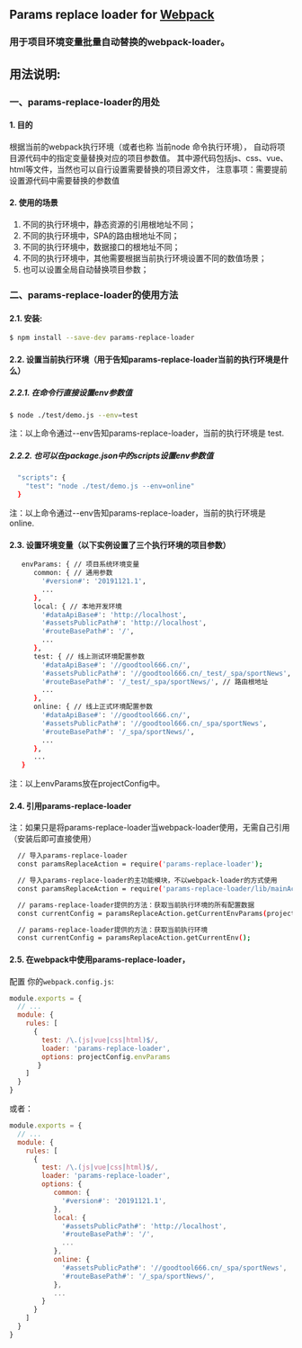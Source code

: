 ## Params replace loader for [Webpack](http://webpack.github.io/)

### 用于项目环境变量批量自动替换的webpack-loader。

## 用法说明:

### 一、params-replace-loader的用处
#### 1. 目的
   根据当前的webpack执行环境（或者也称 当前node 命令执行环境），
自动将项目源代码中的指定变量替换对应的项目参数值。
其中源代码包括js、css、vue、html等文件，当然也可以自行设置需要替换的项目源文件，
注意事项：需要提前设置源代码中需要替换的参数值

#### 2. 使用的场景
1. 不同的执行环境中，静态资源的引用根地址不同；
2. 不同的执行环境中，SPA的路由根地址不同；
3. 不同的执行环境中，数据接口的根地址不同；
4. 不同的执行环境中，其他需要根据当前执行环境设置不同的数值场景；
5. 也可以设置全局自动替换项目参数；

### 二、params-replace-loader的使用方法

#### 2.1. 安装:

```bash
$ npm install --save-dev params-replace-loader
```

#### 2.2. 设置当前执行环境（用于告知params-replace-loader当前的执行环境是什么）

##### 2.2.1. 在命令行直接设置env参数值
```bash
$ node ./test/demo.js --env=test
```
注：以上命令通过--env告知params-replace-loader，当前的执行环境是 test.

##### 2.2.2. 也可以在package.json中的scripts设置env参数值
```bash
  "scripts": {
    "test": "node ./test/demo.js --env=online"
  }
```
注：以上命令通过--env告知params-replace-loader，当前的执行环境是 online.

#### 2.3. 设置环境变量（以下实例设置了三个执行环境的项目参数）
```bash
   envParams: { // 项目系统环境变量
      common: { // 通用参数
        '#version#': '20191121.1',
        ...
      },
      local: { // 本地开发环境
        '#dataApiBase#': 'http://localhost',
        '#assetsPublicPath#': 'http://localhost',
        '#routeBasePath#': '/',
        ...
      },
      test: { // 线上测试环境配置参数
        '#dataApiBase#': '//goodtool666.cn/',
        '#assetsPublicPath#': '//goodtool666.cn/_test/_spa/sportNews', // 静态资源引用路径
        '#routeBasePath#': '/_test/_spa/sportNews/', // 路由根地址
        ...
      },
      online: { // 线上正式环境配置参数
        '#dataApiBase#': '//goodtool666.cn/',
        '#assetsPublicPath#': '//goodtool666.cn/_spa/sportNews',
        '#routeBasePath#': '/_spa/sportNews/',
        ...
      },
      ...
   }
```
注：以上envParams放在projectConfig中。

#### 2.4. 引用params-replace-loader
注：如果只是将params-replace-loader当webpack-loader使用，无需自己引用（安装后即可直接使用）

```bash
  // 导入params-replace-loader
  const paramsReplaceAction = require('params-replace-loader');

  // 导入params-replace-loader的主功能模块，不以webpack-loader的方式使用
  const paramsReplaceAction = require('params-replace-loader/lib/mainAction');

  // params-replace-loader提供的方法：获取当前执行环境的所有配置数据
  const currentConfig = paramsReplaceAction.getCurrentEnvParams(projectConfig.envParams);

  // params-replace-loader提供的方法：获取当前执行环境
  const currentConfig = paramsReplaceAction.getCurrentEnv();

```

#### 2.5. 在webpack中使用params-replace-loader，
配置 你的`webpack.config.js`:

```javascript
module.exports = {
  // ...
  module: {
    rules: [
      {
        test: /\.(js|vue|css|html)$/,
        loader: 'params-replace-loader',
        options: projectConfig.envParams
       }
    ]
  }
}
```

或者：
```javascript
module.exports = {
  // ...
  module: {
    rules: [
      {
        test: /\.(js|vue|css|html)$/,
        loader: 'params-replace-loader',
        options: {
           common: {
             '#version#': '20191121.1',
           },
           local: {
             '#assetsPublicPath#': 'http://localhost',
             '#routeBasePath#': '/',
             ...
           },
           online: {
             '#assetsPublicPath#': '//goodtool666.cn/_spa/sportNews',
             '#routeBasePath#': '/_spa/sportNews/',
           },
           ...
        }
      }
    ]
  }
}
```